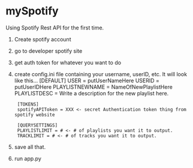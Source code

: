 # mySpotify

Using Spotify Rest API for the first time.

1. Create spotify account
2. go to developer spotify site
3. get auth token for whatever you want to do
3. create config.ini file containing your username, userID, etc.  It will look like this...
        [DEFAULT]
        USER = putUserNameHere
        USERID = putUserIDHere
        PLAYLISTNEWNAME = NameOfNewPlaylistHere
        PLAYLISTDESC = Write a description for the new playlist here.

        [TOKENS]
        spotifyAPIToken = XXX <- secret Authentication token thing from spotify website

        [QUERYSETTINGS]
        PLAYLISTLIMIT = # <- # of playlists you want it to output.
        TRACKLIMIT = # <- # of tracks you want it to output.
4. save all that.
5. run app.py